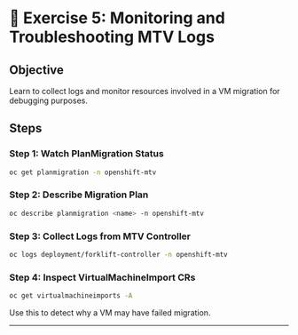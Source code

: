 # 🔸 Exercise 5: Monitoring and Troubleshooting MTV Logs

## Objective
Learn to collect logs and monitor resources involved in a VM migration for debugging purposes.

## Steps

### Step 1: Watch PlanMigration Status

```bash
oc get planmigration -n openshift-mtv
```

### Step 2: Describe Migration Plan

```bash
oc describe planmigration <name> -n openshift-mtv
```

### Step 3: Collect Logs from MTV Controller

```bash
oc logs deployment/forklift-controller -n openshift-mtv
```

### Step 4: Inspect VirtualMachineImport CRs

```bash
oc get virtualmachineimports -A
```

Use this to detect why a VM may have failed migration.

---